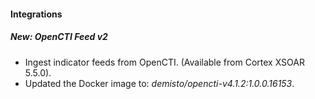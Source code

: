 
#### Integrations
##### New: OpenCTI Feed v2
- Ingest indicator feeds from OpenCTI. (Available from Cortex XSOAR 5.5.0).
- Updated the Docker image to: *demisto/opencti-v4.1.2:1.0.0.16153*.
